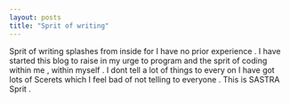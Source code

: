 ```yaml
---
layout: posts
title: "Sprit of writing"
---
```


Sprit of writing splashes from inside for I have no prior experience  . I have started this blog to raise in my urge to program and the sprit of coding within me , within myself . I dont tell a lot of things to every on I have got lots of Scerets which I feel bad of not telling to everyone .
This is SASTRA Sprit .
